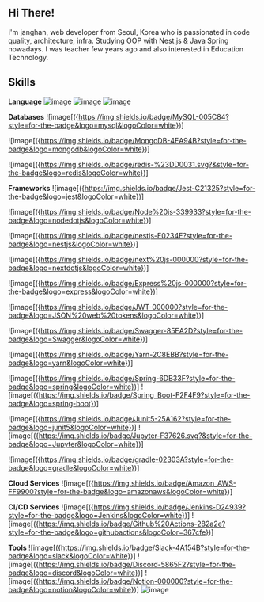 ## Hi There!

I'm janghan, web developer from Seoul, Korea who is passionated in code quality, architecture, infra.
Studying OOP with Nest.js & Java Spring nowadays.
I was teacher few years ago and also interested in Education Technology.

## Skills
**Language**
![image]({https://img.shields.io/badge/JavaScript-323330?style=for-the-badge&logo=javascript&logoColor=F7DF1E}) 
![image]({https://img.shields.io/badge/Kotlin-B125EA&style=for-the-badge&logo=kotlin&logoColor=white})
![image]({https://img.shields.io/badge/TypeScript-007ACC?style=for-the-badge&logo=typescript&logoColor=white})

**Databases**
![image[({https://img.shields.io/badge/MySQL-005C84?style=for-the-badge&logo=mysql&logoColor=white})]

![image[({https://img.shields.io/badge/MongoDB-4EA94B?style=for-the-badge&logo=mongodb&logoColor=white})]

![image[({https://img.shields.io/badge/redis-%23DD0031.svg?&style=for-the-badge&logo=redis&logoColor=white})]


**Frameworks**
![image[({https://img.shields.io/badge/Jest-C21325?style=for-the-badge&logo=jest&logoColor=white})]

![image[({https://img.shields.io/badge/Node%20js-339933?style=for-the-badge&logo=nodedotjs&logoColor=white})]

![image[({https://img.shields.io/badge/nestjs-E0234E?style=for-the-badge&logo=nestjs&logoColor=white})]

![image[({https://img.shields.io/badge/next%20js-000000?style=for-the-badge&logo=nextdotjs&logoColor=white})]

![image[({https://img.shields.io/badge/Express%20js-000000?style=for-the-badge&logo=express&logoColor=white})]

![image[({https://img.shields.io/badge/JWT-000000?style=for-the-badge&logo=JSON%20web%20tokens&logoColor=white})]

![image[({https://img.shields.io/badge/Swagger-85EA2D?style=for-the-badge&logo=Swagger&logoColor=white})]

![image[({https://img.shields.io/badge/Yarn-2C8EBB?style=for-the-badge&logo=yarn&logoColor=white})]


![image[({https://img.shields.io/badge/Spring-6DB33F?style=for-the-badge&logo=spring&logoColor=white})]
![image[({https://img.shields.io/badge/Spring_Boot-F2F4F9?style=for-the-badge&logo=spring-boot})]

![image[({https://img.shields.io/badge/Junit5-25A162?style=for-the-badge&logo=junit5&logoColor=white})]
![image[({https://img.shields.io/badge/Jupyter-F37626.svg?&style=for-the-badge&logo=Jupyter&logoColor=white})]

![image[({https://img.shields.io/badge/gradle-02303A?style=for-the-badge&logo=gradle&logoColor=white})]

**Cloud Services**
![image[({https://img.shields.io/badge/Amazon_AWS-FF9900?style=for-the-badge&logo=amazonaws&logoColor=white})]

**CI/CD Services**
![image[({https://img.shields.io/badge/Jenkins-D24939?style=for-the-badge&logo=Jenkins&logoColor=white})]
![image[({https://img.shields.io/badge/Github%20Actions-282a2e?style=for-the-badge&logo=githubactions&logoColor=367cfe})]

**Tools**
![image[({https://img.shields.io/badge/Slack-4A154B?style=for-the-badge&logo=slack&logoColor=white})]
![image[({https://img.shields.io/badge/Discord-5865F2?style=for-the-badge&logo=discord&logoColor=white})]
	![image[({https://img.shields.io/badge/Notion-000000?style=for-the-badge&logo=notion&logoColor=white})]
![image]({https://img.shields.io/badge/Obsidian-483699?style=for-the-badge&logo=Obsidian&logoColor=white})
